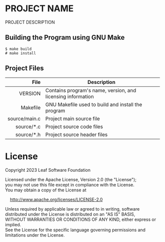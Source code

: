 # PROJECT NAME

PROJECT DESCRIPTION  


## Building the Program using GNU Make

```
$ make build
# make install
```

## Project Files

| File | Description |
|-----:|-----------|
| VERSION | Contains program's name, version, and licensing information |
| Makefile | GNU Makefile used to build and install the program |
| source/main.c | Project main source file |
| source/\*.c | Project source code files |
| source/\*.h | Project source header files |


# License

Copyright 2023 Leaf Software Foundation  

Licensed under the Apache License, Version 2.0 (the "License");  
you may not use this file except in compliance with the License.  
You may obtain a copy of the License at  

[//]: # ( add 4 unit "tab" )
&nbsp;&nbsp;&nbsp;&nbsp;<http://www.apache.org/licenses/LICENSE-2.0>  

Unless required by applicable law or agreed to in writing, software  
distributed under the License is distributed on an "AS IS" BASIS,  
WITHOUT WARRANTIES OR CONDITIONS OF ANY KIND, either express or implied.  
See the License for the specific language governing permissions and  
limitations under the License.  

